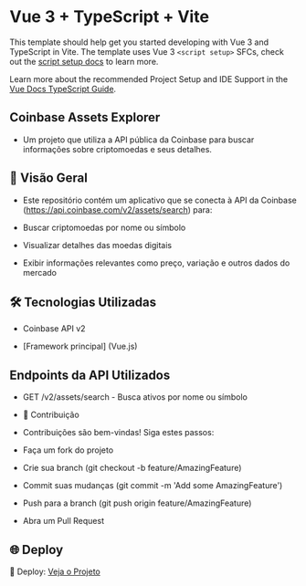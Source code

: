 # Vue 3 + TypeScript + Vite

This template should help get you started developing with Vue 3 and TypeScript in Vite. The template uses Vue 3 `<script setup>` SFCs, check out the [script setup docs](https://v3.vuejs.org/api/sfc-script-setup.html#sfc-script-setup) to learn more.

Learn more about the recommended Project Setup and IDE Support in the [Vue Docs TypeScript Guide](https://vuejs.org/guide/typescript/overview.html#project-setup).


## Coinbase Assets Explorer

- Um projeto que utiliza a API pública da Coinbase para buscar informações sobre criptomoedas e seus detalhes.

##  📌 Visão Geral

- Este repositório contém um aplicativo que se conecta à API da Coinbase (https://api.coinbase.com/v2/assets/search) para:

- Buscar criptomoedas por nome ou símbolo

- Visualizar detalhes das moedas digitais

- Exibir informações relevantes como preço, variação e outros dados do mercado

## 🛠️ Tecnologias Utilizadas

- Coinbase API v2

- [Framework principal] (Vue.js)

## Endpoints da API Utilizados
- GET /v2/assets/search - Busca ativos por nome ou símbolo

- 🤝 Contribuição

- Contribuições são bem-vindas! Siga estes passos:

- Faça um fork do projeto

- Crie sua branch (git checkout -b feature/AmazingFeature)

- Commit suas mudanças (git commit -m 'Add some AmazingFeature')

- Push para a branch (git push origin feature/AmazingFeature)

- Abra um Pull Request

## 🌐 Deploy

🔗 Deploy: [Veja o Projeto](https://coinbase-assets-explorer.vercel.app/cryptocurrencies)
